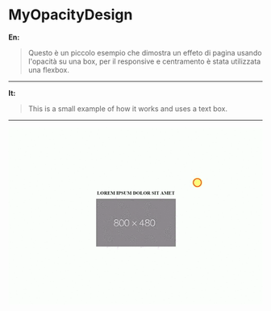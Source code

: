 # MyOpacityDesign
**En:**
> Questo è un piccolo esempio che dimostra un effeto di pagina usando l'opacità su una box, per il responsive e centramento è stata utilizzata una flexbox.
-----------------------------------------------------------------------------------
**It:**
> This is a small example of how it works and uses a text box.
-----------------------------------------------------------------------------------
<a href="#" align="center">![Gif di esempio](video-to-gif.gif)</a>

